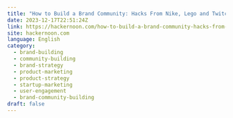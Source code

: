 ```yaml
---
title: "How to Build a Brand Community: Hacks From Nike, Lego and Twitch"
date: 2023-12-17T22:51:24Z
link: https://hackernoon.com/how-to-build-a-brand-community-hacks-from-nike-lego-and-twitch?source=rss&utm_medium=RSS&utm_source=news.12bit.vn
site: hackernoon.com
language: English
category:
  - brand-building
  - community-building
  - brand-strategy
  - product-marketing
  - product-strategy
  - startup-marketing
  - user-engagement
  - brand-community-building
draft: false
---
```

